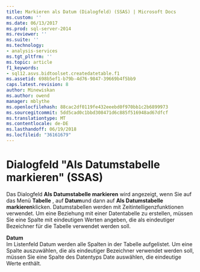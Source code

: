 ```yaml
---
title: Markieren als Datum (Dialogfeld) (SSAS) | Microsoft Docs
ms.custom: ''
ms.date: 06/13/2017
ms.prod: sql-server-2014
ms.reviewer: ''
ms.suite: ''
ms.technology:
- analysis-services
ms.tgt_pltfrm: ''
ms.topic: article
f1_keywords:
- sql12.asvs.bidtoolset.createdatetable.f1
ms.assetid: 698b5ef1-b79b-4d76-9847-39669b4f5bb9
caps.latest.revision: 8
author: Minewiskan
ms.author: owend
manager: mblythe
ms.openlocfilehash: 88cac2df0119fe432eeebd0f970bb1c2b6899973
ms.sourcegitcommit: 5dd5cad0c1bbd308471d6c885f516948ad67dfcf
ms.translationtype: MT
ms.contentlocale: de-DE
ms.lasthandoff: 06/19/2018
ms.locfileid: "36161679"
---
```

# <a name="mark-as-date-table-dialog-box-ssas"></a>Dialogfeld "Als Datumstabelle markieren" (SSAS)
  Das Dialogfeld **Als Datumstabelle markieren** wird angezeigt, wenn Sie auf das Menü **Tabelle** , auf **Datum**und dann auf **Als Datumstabelle markieren**klicken. Datumstabellen werden mit Zeitintelligenzfunktionen verwendet. Um eine Beziehung mit einer Datentabelle zu erstellen, müssen Sie eine Spalte mit eindeutigen Werten angeben, die als eindeutiger Bezeichner für die Tabelle verwendet werden soll.  
  
 **Datum**  
 Im Listenfeld Datum werden alle Spalten in der Tabelle aufgelistet. Um eine Spalte auszuwählen, die als eindeutiger Bezeichner verwendet werden soll, müssen Sie eine Spalte des Datentyps Date auswählen, die eindeutige Werte enthält.  
  
  